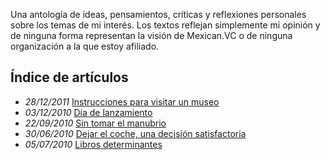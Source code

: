 Una antología de ideas, pensamientos, críticas y reflexiones personales sobre los temas de mi interés. Los textos reflejan simplemente mi opinión y de ninguna forma representan la visión de Mexican.VC o de ninguna organización a la que estoy afiliado.

## Índice de artículos
- *28/12/2011* [Instrucciones para visitar un museo](/observaciones/instrucciones-para-visitar-un-museo) 
- *03/12/2010* [Día de lanzamiento](/observaciones/dia-de-lanzamiento)
- *22/09/2010* [Sin tomar el manubrio](/observaciones/sin-tomar-el-manubrio)
- *30/06/2010* [Dejar el coche, una decisión satisfactoria](/observaciones/dejar-el-coche-una-decision-satisfactoria)
- *05/07/2010* [Libros determinantes](/observaciones/libros-determinantes)